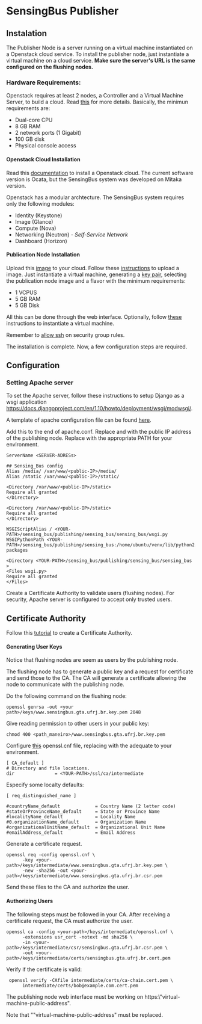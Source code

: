# SensingBus Publisher

## Instalation
The Publisher Node is a server running on a virtual machine instantiated on a Openstack cloud service. 
To install the publisher node, just instantiate a virtual machine on a cloud service.
**Make sure the server's URL is the same configured on the flushing nodes.**

### Hardware Requirements:

Openstack requires at least 2 nodes, a Controller and a Virtual Machine Server, to build a cloud. Read [this](https://docs.openstack.org/mitaka/install-guide-ubuntu/overview.html#example-architecture) for more details.
Basically, the minimun requirements are:

* Dual-core CPU
* 8 GB RAM
* 2 network ports (1 Gigabit)
* 100 GB disk
* Physical console access

#### Openstack Cloud Installation
Read this [documentation](https://docs.openstack.org/mitaka/) to install a Openstack cloud. The current software version is Ocata, but the SensingBus system was developed on Mitaka version.

Openstack has a modular archtecture. The SensingBus system requires only the following modules:

* Identity (Keystone)
* Image (Glance)
* Compute (Nova)
* Networking (Neutron) - *Self-Service Network*
* Dashboard (Horizon)

#### Publication Node Installation
Upload this [image](http://gloria.gta.ufrj.br/vm-templates/publishing-node-image) to your cloud. Follow these [instructions](https://docs.openstack.org/user-guide/dashboard-manage-images.html) to upload a image. 
Just instantiate a virtual machine, generating a [key pair](https://docs.openstack.org/mitaka/install-guide-ubuntu/launch-instance.html#generate-a-key-pair), selecting the publication node image and a flavor with the minimum requirements:

* 1 VCPUS
* 5 GB RAM
* 5 GB Disk

All this can be done through the web interface. Optionally, follow [these](https://docs.openstack.org/mitaka/install-guide-ubuntu/launch-instance-selfservice.html) instructions to instantiate a virtual machine.

Remember to [allow ssh](https://docs.openstack.org/mitaka/install-guide-ubuntu/launch-instance.html#add-security-group-rules) on security group rules.

The installation is complete. Now, a few configuration steps are required.

## Configuration

### Setting Apache server

To set the Apache server, follow these instructions to setup Django as a wsgi application https://docs.djangoproject.com/en/1.10/howto/deployment/wsgi/modwsgi/.

A template of apache configuration file can be found [here](https://github.com/pedrocruz/sensing_bus/blob/master/publishing/installation-templates/apache2.conf).

Add this to the end of apache.conf. Replace <SERVER-ADRESs> and <public-IP> with the public IP address of the publishing node. Replace <YOU-PATH> with the appropriate PATH for your environment.

```
ServerName <SERVER-ADRESs>

## Sensing_Bus config
Alias /media/ /var/www/<public-IP>/media/
Alias /static /var/www/<public-IP>/static/

<Directory /var/www/<public-IP>/static>
Require all granted
</Directory>

<Directory /var/www/<public-IP>/static>
Require all granted
</Directory>

WSGIScriptAlias / <YOUR-PATH>/sensing_bus/publishing/sensing_bus/sensing_bus/wsgi.py
WSGIPythonPath <YOUR-PATH>/sensing_bus/publishing/sensing_bus:/home/ubuntu/venv/lib/python2.7/site-packages

<Directory <YOUR-PATH>/sensing_bus/publishing/sensing_bus/sensing_bus >
<Files wsgi.py>
Require all granted
</Files>
```

Create a Certificate Authority to validate users (flushing nodes). For security, Apache server is configured to accept only trusted users.

## Certificate Authority

Follow this [tutorial](https://jamielinux.com/docs/openssl-certificate-authority/introduction.html) to create a Certificate Authority.

#### Generating User Keys

Notice that flushing nodes are seem as users by the publishing node.

The flushing node has to generate a public key and a request for certificate and send those to the CA. The CA will generate a certificate allowing the node to communicate with the publishing node.

Do the following command on the flushing node:

```
openssl genrsa -out <your path>/keys/www.sensingbus.gta.ufrj.br.key.pem 2048
```

Give reading permission to other users in your public key:

```
chmod 400 <path_maneiro>/www.sensingbus.gta.ufrj.br.key.pem
```

Configure [this](https://github.com/pedrocruz/sensing_bus/blob/master/publishing/installation-templates/openssl.cnf) openssl.cnf file, replacing <YOUR-PATH> with the adequate to your environment.

```
[ CA_default ]
# Directory and file locations.
dir               = <YOUR-PATH>/ssl/ca/intermediate
```
Especify some localty defaults:

```
[ req_distinguished_name ]

#countryName_default             = Country Name (2 letter code)
#stateOrProvinceName_default     = State or Province Name
#localityName_default            = Locality Name
#0.organizationName_default      = Organization Name
#organizationalUnitName_default  = Organizational Unit Name
#emailAddress_default            = Email Address
```

Generate a certificate request. 

```
openssl req -config openssl.cnf \
      -key <your-path>/keys/intermediate/www.sensingbus.gta.ufrj.br.key.pem \
      -new -sha256 -out <your-path>/keys/intermediate/www.sensingbus.gta.ufrj.br.csr.pem
```

Send these files to the CA and authorize the user.

#### Authorizing Users

The following steps must be followed in your CA.
After receiving a certificate request, the CA must authorize the user.

```
openssl ca -config <your-path>/keys/intermediate/openssl.cnf \
      -extensions usr_cert -notext -md sha256 \
      -in <your-path>/keys/intermediate/csr/sensingbus.gta.ufrj.br.csr.pem \
      -out <your-path>/keys/intermediate/certs/sensingbus.gta.ufrj.br.cert.pem
```

Verify if the certificate is valid:

```
 openssl verify -CAfile intermediate/certs/ca-chain.cert.pem \
      intermediate/certs/bob@example.com.cert.pem
 ```

The publishing node web interface must be  working on https:\\"virtual-machine-public-address".

Note that ""virtual-machine-public-address" must be replaced.
